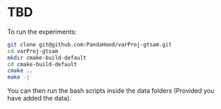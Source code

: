 # TBD

To run the experiments:
```bash
git clone git@github.com:PandaHood/varProj-gtsam.git
cd varProj-gtsam 
mkdir cmake-build-default
cd cmake-build-default
cmake ..
make -j
```

You can then run the bash scripts inside the data folders (Provided you have added the data).

